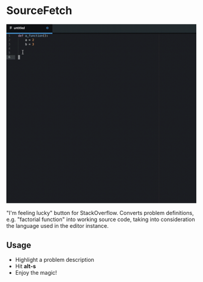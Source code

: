 # SourceFetch

<img src="/screenshots/sourcefetch.gif" alt="SourceFetch" width="500"/>

"I'm feeling lucky" button for StackOverflow. Converts problem definitions, e.g.
"factorial function" into working source code, taking into consideration the
language used in the editor instance.

## Usage

* Highlight a problem description
* Hit __alt-s__
* Enjoy the magic!
